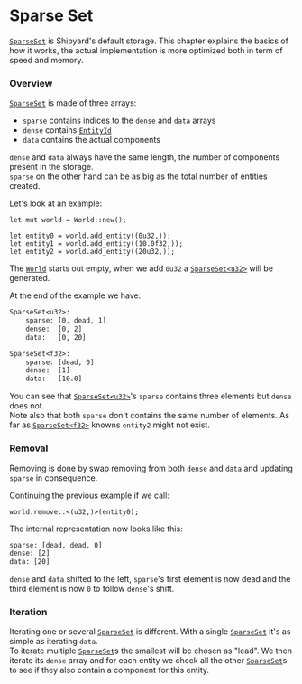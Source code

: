 # Sparse Set

[`SparseSet`](https://docs.rs/shipyard/0.5.0/shipyard/struct.SparseSet.html) is Shipyard's default storage. This chapter explains the basics of how it works, the actual implementation is more optimized both in term of speed and memory.

### Overview

[`SparseSet`](https://docs.rs/shipyard/0.5.0/shipyard/struct.SparseSet.html) is made of three arrays:

- `sparse` contains indices to the `dense` and `data` arrays
- `dense` contains [`EntityId`](https://docs.rs/shipyard/0.5.0/shipyard/struct.EntityId.html)
- `data` contains the actual components

`dense` and `data` always have the same length, the number of components present in the storage.  
`sparse` on the other hand can be as big as the total number of entities created.

Let's look at an example:

```rust, noplaypen
let mut world = World::new();

let entity0 = world.add_entity((0u32,));
let entity1 = world.add_entity((10.0f32,));
let entity2 = world.add_entity((20u32,));
```

The [`World`](https://docs.rs/shipyard/0.5.0/shipyard/struct.World.html) starts out empty, when we add `0u32` a [`SparseSet<u32>`](https://docs.rs/shipyard/0.5.0/shipyard/struct.SparseSet.html) will be generated.

At the end of the example we have:

```txt
SparseSet<u32>:
    sparse: [0, dead, 1]
    dense:  [0, 2]
    data:   [0, 20]

SparseSet<f32>:
    sparse: [dead, 0]
    dense:  [1]
    data:   [10.0]
```

You can see that [`SparseSet<u32>`](https://docs.rs/shipyard/0.5.0/shipyard/struct.SparseSet.html)'s `sparse` contains three elements but `dense` does not.  
Note also that both `sparse` don't contains the same number of elements. As far as [`SparseSet<f32>`](https://docs.rs/shipyard/0.5.0/shipyard/struct.SparseSet.html) knowns `entity2` might not exist.

### Removal

Removing is done by swap removing from both `dense` and `data` and updating `sparse` in consequence.

Continuing the previous example if we call:

```rust, noplaypen
world.remove::<(u32,)>(entity0);
```

The internal representation now looks like this:

```txt
sparse: [dead, dead, 0]
dense: [2]
data: [20]
```

`dense` and `data` shifted to the left, `sparse`'s first element is now dead and the third element is now `0` to follow `dense`'s shift.

### Iteration

Iterating one or several [`SparseSet`](https://docs.rs/shipyard/0.5.0/shipyard/struct.SparseSet.html) is different. With a single [`SparseSet`](https://docs.rs/shipyard/0.5.0/shipyard/struct.SparseSet.html) it's as simple as iterating `data`.  
To iterate multiple [`SparseSet`](https://docs.rs/shipyard/0.5.0/shipyard/struct.SparseSet.html)s the smallest will be chosen as "lead". We then iterate its `dense` array and for each entity we check all the other [`SparseSet`](https://docs.rs/shipyard/0.5.0/shipyard/struct.SparseSet.html)s to see if they also contain a component for this entity.
